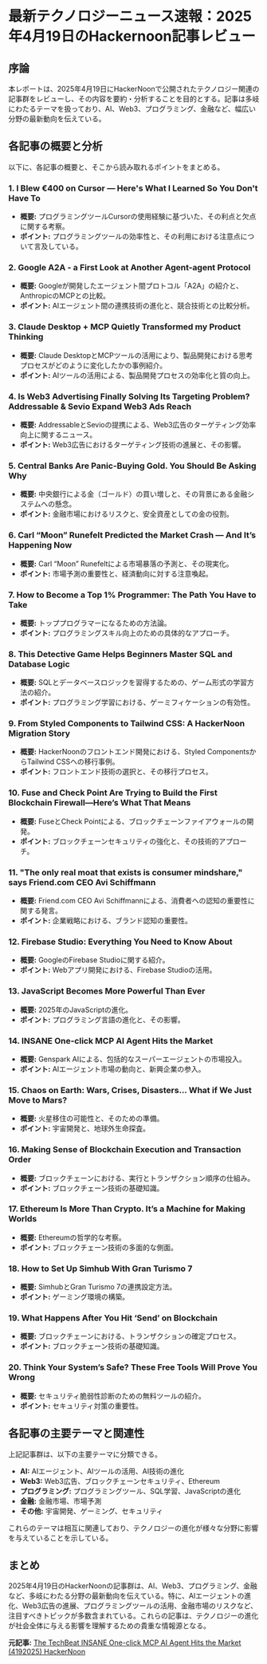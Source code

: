 # 最新テクノロジーニュース速報：2025年4月19日のHackernoon記事レビュー

## 序論

本レポートは、2025年4月19日にHackerNoonで公開されたテクノロジー関連の記事群をレビューし、その内容を要約・分析することを目的とする。記事は多岐にわたるテーマを扱っており、AI、Web3、プログラミング、金融など、幅広い分野の最新動向を伝えている。

## 各記事の概要と分析

以下に、各記事の概要と、そこから読み取れるポイントをまとめる。

### 1. I Blew €400 on Cursor — Here's What I Learned So You Don't Have To

* **概要:** プログラミングツールCursorの使用経験に基づいた、その利点と欠点に関する考察。
* **ポイント:** プログラミングツールの効率性と、その利用における注意点について言及している。

### 2. Google A2A - a First Look at Another Agent-agent Protocol

* **概要:** Googleが開発したエージェント間プロトコル「A2A」の紹介と、AnthropicのMCPとの比較。
* **ポイント:** AIエージェント間の連携技術の進化と、競合技術との比較分析。

### 3. Claude Desktop + MCP Quietly Transformed my Product Thinking

* **概要:** Claude DesktopとMCPツールの活用により、製品開発における思考プロセスがどのように変化したかの事例紹介。
* **ポイント:** AIツールの活用による、製品開発プロセスの効率化と質の向上。

### 4. Is Web3 Advertising Finally Solving Its Targeting Problem? Addressable & Sevio Expand Web3 Ads Reach

* **概要:** AddressableとSevioの提携による、Web3広告のターゲティング効率向上に関するニュース。
* **ポイント:** Web3広告におけるターゲティング技術の進展と、その影響。

### 5. Central Banks Are Panic-Buying Gold. You Should Be Asking Why

* **概要:** 中央銀行による金（ゴールド）の買い増しと、その背景にある金融システムへの懸念。
* **ポイント:** 金融市場におけるリスクと、安全資産としての金の役割。

### 6. Carl “Moon” Runefelt Predicted the Market Crash — And It’s Happening Now

* **概要:** Carl “Moon” Runefeltによる市場暴落の予測と、その現実化。
* **ポイント:** 市場予測の重要性と、経済動向に対する注意喚起。

### 7. How to Become a Top 1% Programmer: The Path You Have to Take

* **概要:** トッププログラマーになるための方法論。
* **ポイント:** プログラミングスキル向上のための具体的なアプローチ。

### 8. This Detective Game Helps Beginners Master SQL and Database Logic

* **概要:** SQLとデータベースロジックを習得するための、ゲーム形式の学習方法の紹介。
* **ポイント:** プログラミング学習における、ゲーミフィケーションの有効性。

### 9. From Styled Components to Tailwind CSS: A HackerNoon Migration Story

* **概要:** HackerNoonのフロントエンド開発における、Styled ComponentsからTailwind CSSへの移行事例。
* **ポイント:** フロントエンド技術の選択と、その移行プロセス。

### 10. Fuse and Check Point Are Trying to Build the First Blockchain Firewall—Here’s What That Means

* **概要:** FuseとCheck Pointによる、ブロックチェーンファイアウォールの開発。
* **ポイント:** ブロックチェーンセキュリティの強化と、その技術的アプローチ。

### 11. "The only real moat that exists is consumer mindshare," says Friend.com CEO Avi Schiffmann

* **概要:** Friend.com CEO Avi Schiffmannによる、消費者への認知の重要性に関する発言。
* **ポイント:** 企業戦略における、ブランド認知の重要性。

### 12. Firebase Studio: Everything You Need to Know About

* **概要:** GoogleのFirebase Studioに関する紹介。
* **ポイント:** Webアプリ開発における、Firebase Studioの活用。

### 13. JavaScript Becomes More Powerful Than Ever

* **概要:** 2025年のJavaScriptの進化。
* **ポイント:** プログラミング言語の進化と、その影響。

### 14. INSANE One-click MCP AI Agent Hits the Market

* **概要:** Genspark AIによる、包括的なスーパーエージェントの市場投入。
* **ポイント:** AIエージェント市場の動向と、新興企業の参入。

### 15. Chaos on Earth: Wars, Crises, Disasters... What if We Just Move to Mars?

* **概要:** 火星移住の可能性と、そのための準備。
* **ポイント:** 宇宙開発と、地球外生命探査。

### 16. Making Sense of Blockchain Execution and Transaction Order

* **概要:** ブロックチェーンにおける、実行とトランザクション順序の仕組み。
* **ポイント:** ブロックチェーン技術の基礎知識。

### 17. Ethereum Is More Than Crypto. It’s a Machine for Making Worlds

* **概要:** Ethereumの哲学的な考察。
* **ポイント:** ブロックチェーン技術の多面的な側面。

### 18. How to Set Up Simhub With Gran Turismo 7

* **概要:** SimhubとGran Turismo 7の連携設定方法。
* **ポイント:** ゲーミング環境の構築。

### 19. What Happens After You Hit ‘Send’ on Blockchain

* **概要:** ブロックチェーンにおける、トランザクションの確定プロセス。
* **ポイント:** ブロックチェーン技術の基礎知識。

### 20. Think Your System’s Safe? These Free Tools Will Prove You Wrong

* **概要:** セキュリティ脆弱性診断のための無料ツールの紹介。
* **ポイント:** セキュリティ対策の重要性。

## 各記事の主要テーマと関連性

上記記事群は、以下の主要テーマに分類できる。

* **AI:** AIエージェント、AIツールの活用、AI技術の進化
* **Web3:** Web3広告、ブロックチェーンセキュリティ、Ethereum
* **プログラミング:** プログラミングツール、SQL学習、JavaScriptの進化
* **金融:** 金融市場、市場予測
* **その他:** 宇宙開発、ゲーミング、セキュリティ

これらのテーマは相互に関連しており、テクノロジーの進化が様々な分野に影響を与えていることを示している。

## まとめ

2025年4月19日のHackerNoonの記事群は、AI、Web3、プログラミング、金融など、多岐にわたる分野の最新動向を伝えている。特に、AIエージェントの進化、Web3広告の進展、プログラミングツールの活用、金融市場のリスクなど、注目すべきトピックが多数含まれている。これらの記事は、テクノロジーの進化が社会全体に与える影響を理解するための貴重な情報源となる。



**元記事:** [The TechBeat INSANE One-click MCP AI Agent Hits the Market (4192025) HackerNoon](https://hackernoon.com/4-19-2025-techbeat)